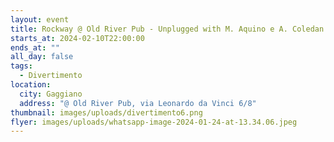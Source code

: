 ```yaml
---
layout: event
title: Rockway @ Old River Pub - Unplugged with M. Aquino e A. Coledan
starts_at: 2024-02-10T22:00:00
ends_at: ""
all_day: false
tags:
  - Divertimento
location:
  city: Gaggiano
  address: "@ Old River Pub, via Leonardo da Vinci 6/8"
thumbnail: images/uploads/divertimento6.png
flyer: images/uploads/whatsapp-image-2024-01-24-at-13.34.06.jpeg
---
```

